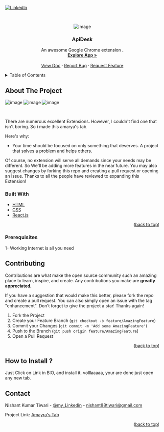 <div id="top"></div>
<!--
*** Thanks for checking out my Project. If you have a suggestion
*** that would make this better, please fork the repo and create a pull request
*** or simply open an issue with the tag "enhancement".
*** Don't forget to give the project a star!
*** Thanks again! Now go create something AMAZING! :D
-->



<!-- PROJECT SHIELDS -->

[![LinkedIn][linkedin-shield]](https://www.linkedin.com/in/nishant-kumar-tiwari-253a46196/)



<!-- PROJECT LOGO -->
<br />
<div align="center">
  
![image](https://user-images.githubusercontent.com/47889284/168411594-50a6ef48-c44f-4e69-aa76-bff78d2a0253.png)


  <h3 align="center">ApiDesk</h3>

  <p align="center">
    An awesome Google Chrome extension .
    <br />
    <a href="https://github.com/Asuraking1n/amyrastab"><strong>Explore App »</strong></a>
    <br />
    <br />
    <a href="https://github.com/Asuraking1n/amyrastab">View Doc</a>
    ·
    <a href="https://github.com/Asuraking1n/amyrastab/issues">Report Bug</a>
    ·
    <a href="https://github.com/Asuraking1n/amyrastab/pulls">Request Feature</a>
  </p>
</div>



<!-- TABLE OF CONTENTS -->
<details>
  <summary>Table of Contents</summary>
  <ol>
    <li>Awesome UI</li>
    <li>Quotes Suggesting</li>
    <li>Todo</li>
    <li>Google Search</li>
    <li>StackOverFlow Error Search</li>
    <li>responsive</li>
    <li>Time</li>
    <li>weather display</li>
  </ol>
</details>



<!-- ABOUT THE PROJECT -->
## About The Project



![image](https://user-images.githubusercontent.com/47889284/168411671-26235e1d-2c05-426c-a4a3-45d0ea94e06e.png)
![image](https://user-images.githubusercontent.com/47889284/168411684-86578543-0b51-4ddc-9c80-7b2fb9251631.png)
![image](https://user-images.githubusercontent.com/47889284/168411694-d1ebdc3a-46eb-461a-a89c-f7d0c08840ad.png)




<br/>

There are numerous excellent Extensions. However, I couldn't find one that isn't boring. So i made this amarya's tab.

Here's why:
* Your time should be focused on only something that deserves. A project that solves a problem and helps others.


Of course, no extension will serve all demands since your needs may be different. So We'll be adding more features in the near future. You may also suggest changes by forking this repo and creating a pull request or opening an issue. Thanks to all the people have reviewed to expanding this Extension!



### Built With


* [HTML](https://www.w3schools.com/html/)
* [CSS](https://www.w3schools.com/css/)
* [React.js](https://reactjs.org/)

<p align="right">(<a href="#top">back to top</a>)</p>





### Prerequisites

1- Working Internet is all you need





<!-- ROADMAP -->

## Contributing

Contributions are what make the open source community such an amazing place to learn, inspire, and create. Any contributions you make are **greatly appreciated**.

If you have a suggestion that would make this better, please fork the repo and create a pull request. You can also simply open an issue with the tag "enhancement".
Don't forget to give the project a star! Thanks again!

1. Fork the Project
2. Create your Feature Branch (`git checkout -b feature/AmazingFeature`)
3. Commit your Changes (`git commit -m 'Add some AmazingFeature'`)
4. Push to the Branch (`git push origin feature/AmazingFeature`)
5. Open a Pull Request

<p align="right">(<a href="#top">back to top</a>)</p>







<!-- HOW TO INSTALL-->

## How to Install ?

Just Click on Link in BIO, and install it.
volllaaaaa, your are done just open any new tab.




<!-- CONTACT -->
## Contact

Nishant Kumar Tiwari - [@my_Linkedin](https://www.linkedin.com/in/nishant-kumar-tiwari-253a46196/) - nishant88tiwari@gmail.com 

Project Link: [Amayra's Tab](https://github.com/Asuraking1n/amyrastab)

<p align="right">(<a href="#top">back to top</a>)</p>




<!-- MARKDOWN LINKS & IMAGES -->


[linkedin-shield]: https://img.shields.io/badge/-LinkedIn-black.svg?style=for-the-badge&logo=linkedin&colorB=555
